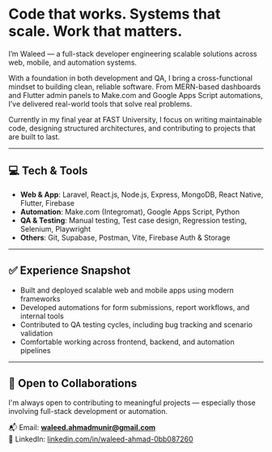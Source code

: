 # Code that works. Systems that scale. Work that matters.

I’m Waleed — a full-stack developer engineering scalable solutions across web, mobile, and automation systems.

With a foundation in both development and QA, I bring a cross-functional mindset to building clean, reliable software. From MERN-based dashboards and Flutter admin panels to Make.com and Google Apps Script automations, I’ve delivered real-world tools that solve real problems.

Currently in my final year at FAST University, I focus on writing maintainable code, designing structured architectures, and contributing to projects that are built to last.

---

## 💻 Tech & Tools

- **Web & App**: Laravel, React.js, Node.js, Express, MongoDB, React Native, Flutter, Firebase  
- **Automation**: Make.com (Integromat), Google Apps Script, Python  
- **QA & Testing**: Manual testing, Test case design, Regression testing, Selenium, Playwright  
- **Others**: Git, Supabase, Postman, Vite, Firebase Auth & Storage

---

## ✅ Experience Snapshot

- Built and deployed scalable web and mobile apps using modern frameworks  
- Developed automations for form submissions, report workflows, and internal tools  
- Contributed to QA testing cycles, including bug tracking and scenario validation  
- Comfortable working across frontend, backend, and automation pipelines

---

## 🤝 Open to Collaborations

I'm always open to contributing to meaningful projects — especially those involving full-stack development or automation.

📬 Email: **waleed.ahmadmunir@gmail.com**  
🔗 LinkedIn: [linkedin.com/in/waleed-ahmad-0bb087260](https://www.linkedin.com/in/waleed-ahmad-0bb087260)

<!-- 🌐 Portfolio: Coming soon -->
